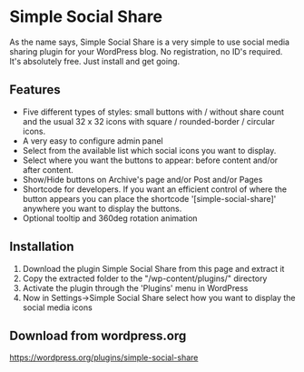 # Simple Social Share
As the name says, Simple Social Share is a very simple to use social media sharing plugin for your WordPress blog. No registration, no ID's required. It's absolutely free. Just install and get going.

## Features
 - Five different types of styles: small buttons with / without share count and the usual 32 x 32 icons with square / rounded-border / circular icons.
 - A very easy to configure admin panel
 - Select from the available list which social icons you want to display.
 - Select where you want the buttons to appear: before content and/or after content.
 - Show/Hide buttons on Archive's page and/or Post and/or Pages 
 - Shortcode for developers. If you want an efficient control of where the button appears you can place the shortcode '[simple-social-share]' anywhere you want to display the buttons.
 - Optional tooltip and 360deg rotation animation

## Installation

1. Download the plugin Simple Social Share from this page and extract it
2. Copy the extracted folder to the "/wp-content/plugins/" directory 
3. Activate the plugin through the 'Plugins' menu in WordPress
4. Now in Settings->Simple Social Share select how you want to display the social media icons
 
## Download from wordpress.org
https://wordpress.org/plugins/simple-social-share
